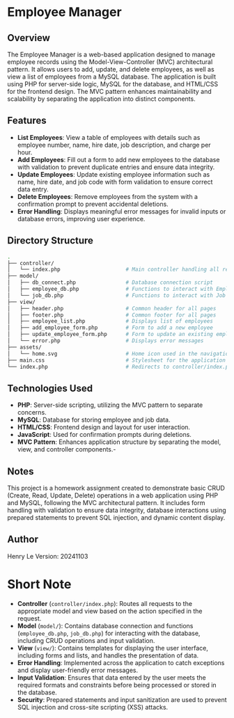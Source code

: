 # Employee Manager

## Overview
The Employee Manager is a web-based application designed to manage employee records using the Model-View-Controller (MVC) architectural pattern. It allows users to add, update, and delete employees, as well as view a list of employees from a MySQL database. The application is built using PHP for server-side logic, MySQL for the database, and HTML/CSS for the frontend design. The MVC pattern enhances maintainability and scalability by separating the application into distinct components.

## Features
- **List Employees**: View a table of employees with details such as employee number, name, hire date, job description, and charge per hour.
- **Add Employees**: Fill out a form to add new employees to the database with validation to prevent duplicate entries and ensure data integrity.
- **Update Employees**: Update existing employee information such as name, hire date, and job code with form validation to ensure correct data entry.
- **Delete Employees**: Remove employees from the system with a confirmation prompt to prevent accidental deletions.
- **Error Handling**: Displays meaningful error messages for invalid inputs or database errors, improving user experience.

## Directory Structure
```bash
.
├── controller/
│   └── index.php                     # Main controller handling all requests
├── model/
│   ├── db_connect.php                # Database connection script
│   ├── employee_db.php               # Functions to interact with Employee table
│   └── job_db.php                    # Functions to interact with Job table
├── view/
│   ├── header.php                    # Common header for all pages
│   ├── footer.php                    # Common footer for all pages
│   ├── employee_list.php             # Displays list of employees
│   ├── add_employee_form.php         # Form to add a new employee
│   ├── update_employee_form.php      # Form to update an existing employee
│   └── error.php                     # Displays error messages
├── assets/
│   └── home.svg                      # Home icon used in the navigation
├── main.css                          # Stylesheet for the application
└── index.php                         # Redirects to controller/index.php
```

## Technologies Used
- **PHP**: Server-side scripting, utilizing the MVC pattern to separate concerns.
- **MySQL**: Database for storing employee and job data.
- **HTML/CSS**: Frontend design and layout for user interaction.
- **JavaScript**: Used for confirmation prompts during deletions.
- **MVC Pattern**: Enhances application structure by separating the model, view, and controller components.- 

## Notes
This project is a homework assignment created to demonstrate basic CRUD (Create, Read, Update, Delete) operations in a web application using PHP and MySQL, following the MVC architectural pattern. It includes form handling with validation to ensure data integrity, database interactions using prepared statements to prevent SQL injection, and dynamic content display. 

## Author
Henry Le
Version: 20241103

# Short Note
- **Controller** (`controller/index.php`): Routes all requests to the appropriate model and view based on the action specified in the request.
- **Model** (`model/`): Contains database connection and functions (`employee_db.php`, `job_db.php`) for interacting with the database, including CRUD operations and input validation.
- **View** (`view/`): Contains templates for displaying the user interface, including forms and lists, and handles the presentation of data.
- **Error Handling**: Implemented across the application to catch exceptions and display user-friendly error messages.
- **Input Validation**: Ensures that data entered by the user meets the required formats and constraints before being processed or stored in the database.
- **Security**: Prepared statements and input sanitization are used to prevent SQL injection and cross-site scripting (XSS) attacks.

